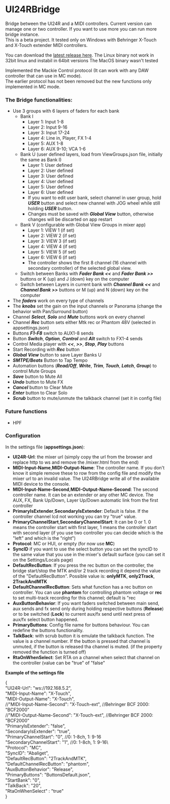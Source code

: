 # UI24RBridge
Bridge between the UI24R and a MIDI controllers. Current version can manage one or two controller. If you want to use more you can run more bridge instance.\
This is a beta project. It tested only on Windows with Behringer X-Touch and X-Touch extender MIDI controllers.

You can download the [latest release here](https://github.com/MatthewInch/UI24RBridge/releases/latest).
The Linux binary not work in 32bit linux and instabil in 64bit versions
The MacOS binary wasn't tested

Implemented the Mackie Control protocol (It can work with any DAW controller that can use in MC mode).\
The earlier protocol has not been removed but the new functions only implemented in MC mode.

### The Bridge functionalities:
 - Use 3 groups with 6 layers of faders for each bank
	- Bank I
		- Layer 1: Input 1-8
		- Layer 2: Input 9-16
		- Layer 3: Input 17-24
		- Layer 4: Line in, Player, FX 1-4
		- Layer 5: AUX 1-8
		- Layer 6: AUX 9-10; VCA 1-6
	- Bank U (user defined layers, load from ViewGroups.json file, initially the same as Bank I)
		- Layer 1: User defined
		- Layer 2: User defined
		- Layer 3: User defined
		- Layer 4: User defined
		- Layer 5: User defined
		- Layer 6: User defined
		- If you want to edit user bank, select channel in user group, hold ***USER*** button and select new channel with JOG wheel while still holding ***USER*** button.
		- Changes must be saved with ***Global View*** button, otherwise changes will be discarted on app restart
	- Bank V (configurable with Global View Groups in mixer app)
		- Layer 1: VIEW 1 (if set)
		- Layer 2: VIEW 2 (if set)
		- Layer 3: VIEW 3 (if set)
		- Layer 4: VIEW 4 (if set)
		- Layer 5: VIEW 5 (if set)
		- Layer 6: VIEW 6 (if set)
		- The controller shows the first 8 channel (16 channel with secondary controller) of the selected global view.
	- Switch between Banks with ***Fader Bank <<*** and ***Fader Bank >>*** buttons or K (up) and J (down) key on the computer
	- Switch between Layers in current bank with ***Channel Bank <<*** and ***Channel Bank >>*** buttons or M (up) and N (down) key on the computer
 - The ***faders*** work on every type of channels
 - The ***knobs*** set the gain on the input channels or Panorama (change the behavior with Pan/Surround button)
 - Channel ***Select***, ***Solo*** and ***Mute*** buttons work on every channel
 - Channel ***Rec*** button sets either Mtk rec or Phantom 48V (selected in appsettings.json)
 - Buttons ***F1-F8*** switch to AUX1-8 sends
 - Button ***Switch***, ***Option***, ***Control*** and ***Alt*** switch to FX1-4 sends
 - Control Media player with ***<<***, ***>>***, ***Stop***, ***Play*** buttons
 - Start Recording with ***Rec*** button
 - ***Global View*** button to save Layer Banks U
 - ***SMTPE/Beats*** Button to Tap Tempo
 - Automation buttons (***Read/Off***, ***Write***, ***Trim***, ***Touch***, ***Latch***, ***Group***) to control Mute Groups
 - ***Save*** button to Mute All
 - ***Undo*** button to Mute FX
 - ***Cancel*** button to Clear Mute
 - ***Enter*** button to Clear Solo
 - ***Scrub*** button to mute/unmute the talkback channel (set it in config file)

### Future functions
 - HPF


### Configuration
In the settings file (**appsettings.json**):
- **UI24R-Url**: the mixer url (simply copy the url from the browser and replace http to ws and remove the /mixer.html from the end)
- **MIDI-Input-Name**,**MIDI-Output-Name**: The controller name. If you don't know it simple remove these to row from the config file and modify the mixer url to an invalid value. The UI24RBridge write all of the available MIDI device to the console.
- **MIDI-Input-Name-Second**,**MIDI-Output-Name-Second**: The second controller name. It can be an extender or any other MC device. The AUX, FX, Bank Up/Down, Layer Up/Down automatic link from the first controller
- **PrimaryIsExtender**,**SecondaryIsExtender**: Default is false. If the controller channel lcd not working you can try "true" value.
- **PrimaryChannelStart**,**SecondaryChannelStart**: It can be 0 or 1. 0 means the controller start with first layer, 1 means the controller start with second layer (if you use two controller you can decide which is the "left" and which is the "right")
- **Protocol**: MC or HUI, or empty (for now use **MC**)
- **SyncID** if you want to use the select button you can set the syncID to the same value that you use in the mixer's default surface (you can set it on the Settings/Locals page)
- **DefaultRecButton**: If you press the rec button on the controller, the bridge start/stop the MTK and/or 2 track recording it depend the value of the "DefaultRecButton". Possible value is: **onlyMTK**, **only2Track**, **2TrackAndMTK**
- **DefaultChannelRecButton**: Sets what function has a rec button on controller. You can use **phantom** for controlling phantom voltage or **rec** to set multi-track recording for this channel; default is "rec
- **AuxButtonBehavior**: If you want faders switched between main send, aux sends and fx send only during holding respective buttons (**Release**) or to be switched (**Lock**) to current aux/fx send until next press of aux/fx select button happened.
- **PrimaryButtons**: Config file name for buttons behaviour. You can redefine the buttons functionality.
- **TalkBack**: with scrub button it is emulate the talkback function. The value is a channel number. If the button is pressed that channel is unmuted, if the button is released tha channel is muted. (if the property removed the function is turned off)
- **RtaOnWhenSelect**: Set RTA on a channel when select that channel on the controller (value can be "true" of "false"

**Example of the settings file**

{\
    "UI24R-Url": "ws://192.168.5.2",\
    "MIDI-Input-Name": "X-Touch",\
    "MIDI-Output-Name": "X-Touch",\
	//"MIDI-Input-Name-Second": "X-Touch-ext", //Behringer BCF 2000: "BCF2000"\
	//"MIDI-Output-Name-Second": "X-Touch-ext", //Behringer BCF 2000: "BCF2000"\
	"PrimaryIsExtender": "false",\
	"SecondaryIsExtender": "true",\
	"PrimaryChannelStart": "0", //0: 1-8ch, 1: 9-16\
	"SecondaryChannelStart": "1", //0: 1-8ch, 1: 9-16\	
    "Protocol": "MC",\
    "SyncID": "Abaliget",\
    "DefaultRecButton": "2TrackAndMTK",\
    "DefaultChannelRecButton": "phantom",\
    "AuxButtonBehavior": "Release",\
    "PrimaryButtons": "ButtonsDefault.json",\
    "StartBank": "0",\
    "TalkBack": "20",\
    "RtaOnWhenSelect" : "true"\
}
